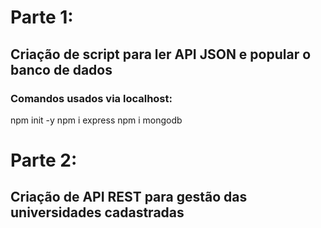 # Parte 1:
## Criação de script para ler API JSON e popular o banco de dados
### Comandos usados via localhost:
npm init -y
npm i express
npm i mongodb
# Parte 2:
## Criação de API REST para gestão das universidades cadastradas
